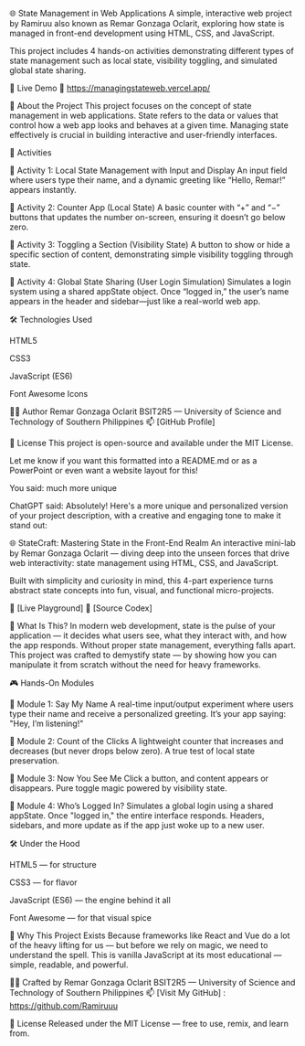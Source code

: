 🌐 State Management in Web Applications
A simple, interactive web project by Ramiruu also known as Remar Gonzaga Oclarit, exploring how state is managed in front-end development using HTML, CSS, and JavaScript.

This project includes 4 hands-on activities demonstrating different types of state management such as local state, visibility toggling, and simulated global state sharing.

🔗 Live Demo
📁 https://managingstateweb.vercel.app/

📌 About the Project
This project focuses on the concept of state management in web applications. State refers to the data or values that control how a web app looks and behaves at a given time. Managing state effectively is crucial in building interactive and user-friendly interfaces.

🧩 Activities

🔹 Activity 1: Local State Management with Input and Display
An input field where users type their name, and a dynamic greeting like “Hello, Remar!” appears instantly.

🔹 Activity 2: Counter App (Local State)
A basic counter with “+” and “−” buttons that updates the number on-screen, ensuring it doesn’t go below zero.

🔹 Activity 3: Toggling a Section (Visibility State)
A button to show or hide a specific section of content, demonstrating simple visibility toggling through state.

🔹 Activity 4: Global State Sharing (User Login Simulation)
Simulates a login system using a shared appState object. Once “logged in,” the user’s name appears in the header and sidebar—just like a real-world web app.

🛠 Technologies Used

HTML5

CSS3

JavaScript (ES6)

Font Awesome Icons

👨‍💻 Author
Remar Gonzaga Oclarit
BSIT2R5 — University of Science and Technology of Southern Philippines
📫 [GitHub Profile]

📄 License
This project is open-source and available under the MIT License.

Let me know if you want this formatted into a README.md or as a PowerPoint or even want a website layout for this!







You said:
much more unique


ChatGPT said:
Absolutely! Here's a more unique and personalized version of your project description, with a creative and engaging tone to make it stand out:

🌐 StateCraft: Mastering State in the Front-End Realm
An interactive mini-lab by Remar Gonzaga Oclarit — diving deep into the unseen forces that drive web interactivity: state management using HTML, CSS, and JavaScript.

Built with simplicity and curiosity in mind, this 4-part experience turns abstract state concepts into fun, visual, and functional micro-projects.

🔗 [Live Playground]
📁 [Source Codex]

📌 What Is This?
In modern web development, state is the pulse of your application — it decides what users see, what they interact with, and how the app responds. Without proper state management, everything falls apart.
This project was crafted to demystify state — by showing how you can manipulate it from scratch without the need for heavy frameworks.

🎮 Hands-On Modules

🔹 Module 1: Say My Name
A real-time input/output experiment where users type their name and receive a personalized greeting. It’s your app saying: "Hey, I’m listening!"

🔹 Module 2: Count of the Clicks
A lightweight counter that increases and decreases (but never drops below zero). A true test of local state preservation.

🔹 Module 3: Now You See Me
Click a button, and content appears or disappears. Pure toggle magic powered by visibility state.

🔹 Module 4: Who’s Logged In?
Simulates a global login using a shared appState. Once "logged in," the entire interface responds. Headers, sidebars, and more update as if the app just woke up to a new user.

🛠 Under the Hood

HTML5 — for structure

CSS3 — for flavor

JavaScript (ES6) — the engine behind it all

Font Awesome — for that visual spice

🧠 Why This Project Exists
Because frameworks like React and Vue do a lot of the heavy lifting for us — but before we rely on magic, we need to understand the spell. This is vanilla JavaScript at its most educational — simple, readable, and powerful.

👨‍💻 Crafted by
Remar Gonzaga Oclarit
BSIT2R5 — University of Science and Technology of Southern Philippines
📫 [Visit My GitHub] : https://github.com/Ramiruuu

📄 License
Released under the MIT License — free to use, remix, and learn from.
